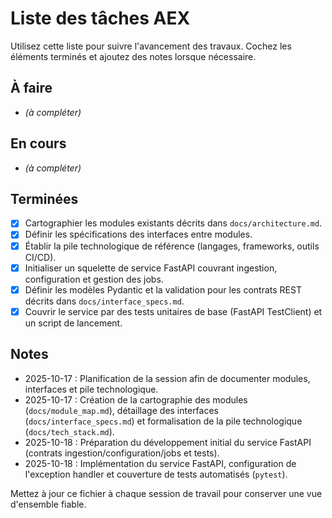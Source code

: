 # Liste des tâches AEX

Utilisez cette liste pour suivre l'avancement des travaux. Cochez les éléments terminés et ajoutez des notes lorsque nécessaire.

## À faire
- *(à compléter)*

## En cours
- *(à compléter)*

## Terminées
- [x] Cartographier les modules existants décrits dans `docs/architecture.md`.
- [x] Définir les spécifications des interfaces entre modules.
- [x] Établir la pile technologique de référence (langages, frameworks, outils CI/CD).
- [x] Initialiser un squelette de service FastAPI couvrant ingestion, configuration et gestion des jobs.
- [x] Définir les modèles Pydantic et la validation pour les contrats REST décrits dans `docs/interface_specs.md`.
- [x] Couvrir le service par des tests unitaires de base (FastAPI TestClient) et un script de lancement.

## Notes
- 2025-10-17 : Planification de la session afin de documenter modules, interfaces et pile technologique.
- 2025-10-17 : Création de la cartographie des modules (`docs/module_map.md`), détaillage des interfaces (`docs/interface_specs.md`) et formalisation de la pile technologique (`docs/tech_stack.md`).
- 2025-10-18 : Préparation du développement initial du service FastAPI (contrats ingestion/configuration/jobs et tests).
- 2025-10-18 : Implémentation du service FastAPI, configuration de l'exception handler et couverture de tests automatisés (`pytest`).

Mettez à jour ce fichier à chaque session de travail pour conserver une vue d'ensemble fiable.

